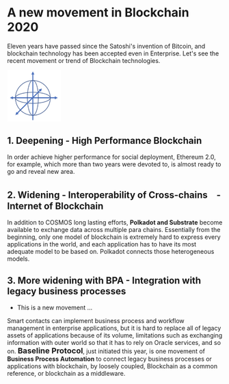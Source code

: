 # A new movement in Blockchain 2020

Eleven years have passed since the Satoshi's invention of Bitcoin, and blockchain technology has been accepted even in Enterprise. Let's see the recent movement or trend of Blockchain technologies.

<img src="./logo2.png" width=25%>


## 1. Deepening - High Performance Blockchain
In order achieve higher performance for social deployment, Ethereum 2.0, for example, which more than two years were devoted to, is almost ready to go and reveal new area.

## 2. Widening - Interoperability of Cross-chains　- Internet of Blockchain 
In addition to COSMOS long lasting efforts, <b>Polkadot and Substrate</b> become available to exchange data across multiple para chains. 
Essentially from the beginning, only one model of blockchain is extremely hard to express every applications in the world, and each application has to have its most adequate model to be based on. Polkadot connects those heterogeneous models.


## 3.  More widening with BPA - Integration with legacy business processes
- This is a new movement ...
  
Smart contacts can implement business process and workflow management in enterprise applications, but it is hard to replace all of legacy assets of applications because of its volume, limitations such as exchanging information with outer world so that it has to rely on Oracle services, and so on.
<b><font size="+1">Baseline Protocol</font></b>, just initiated this year, is one movement of <b>Business Process Automation</B> to connect legacy business processes or applications with blockchain, by loosely coupled, Blockchain as a common reference, or blockchain as a middleware.

